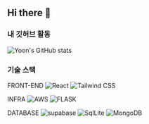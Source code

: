 ## Hi there 👋

### 내 깃허브 활동
![Yoon's GitHub stats](https://github-readme-stats.vercel.app/api?username=yoon5450&show_icons=true&theme=radical)

### 기술 스택
FRONT-END
![React](https://img.shields.io/badge/React-20232A?style=for-the-badge&logo=react&logoColor=61DAFB)
![Tailwind CSS](https://img.shields.io/badge/Tailwind_CSS-38B2AC?style=for-the-badge&logo=tailwind-css&logoColor=white)

INFRA
![AWS](https://img.shields.io/badge/Amazon_AWS-FF9900?style=for-the-badge&logo=amazonaws&logoColor=white)
![FLASK](https://img.shields.io/badge/Flask-000000?style=for-the-badge&logo=flask&logoColor=white)

DATABASE
![supabase](https://img.shields.io/badge/Supabase-181818?style=for-the-badge&logo=supabase&logoColor=white)
![SqlLite](https://img.shields.io/badge/SQLite-07405E?style=for-the-badge&logo=sqlite&logoColor=white)
![MongoDB]([https://img.shields.io/badge/MongoDB-%234ea94b.svg?style=for-the-badge&logo=mongodb&logoColor=white](https://img.shields.io/badge/MongoDB-4EA94B?style=for-the-badge&logo=mongodb&logoColor=white))
